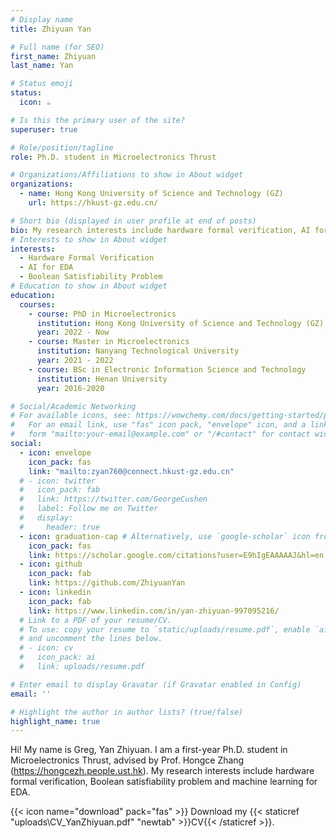 ```yaml
---
# Display name
title: Zhiyuan Yan

# Full name (for SEO)
first_name: Zhiyuan
last_name: Yan

# Status emoji
status:
  icon: ☕️

# Is this the primary user of the site?
superuser: true

# Role/position/tagline
role: Ph.D. student in Microelectronics Thrust

# Organizations/Affiliations to show in About widget
organizations:
  - name: Hong Kong University of Science and Technology (GZ)
    url: https://hkust-gz.edu.cn/

# Short bio (displayed in user profile at end of posts)
bio: My research interests include hardware formal verification, AI for EDA and Boolean Satisfiability Problem.
# Interests to show in About widget
interests:
  - Hardware Formal Verification
  - AI for EDA
  - Boolean Satisfiability Problem
# Education to show in About widget
education:
  courses:
    - course: PhD in Microelectronics
      institution: Hong Kong University of Science and Technology (GZ)
      year: 2022 - Now
    - course: Master in Microelectronics
      institution: Nanyang Technological University 
      year: 2021 - 2022
    - course: BSc in Electronic Information Science and Technology
      institution: Henan University
      year: 2016-2020

# Social/Academic Networking
# For available icons, see: https://wowchemy.com/docs/getting-started/page-builder/#icons
#   For an email link, use "fas" icon pack, "envelope" icon, and a link in the
#   form "mailto:your-email@example.com" or "/#contact" for contact widget.
social:
  - icon: envelope
    icon_pack: fas
    link: "mailto:zyan760@connect.hkust-gz.edu.cn"
  # - icon: twitter
  #   icon_pack: fab
  #   link: https://twitter.com/GeorgeCushen
  #   label: Follow me on Twitter
  #   display:
  #     header: true
  - icon: graduation-cap # Alternatively, use `google-scholar` icon from `ai` icon pack
    icon_pack: fas
    link: https://scholar.google.com/citations?user=E9hIgEAAAAAJ&hl=en
  - icon: github
    icon_pack: fab
    link: https://github.com/ZhiyuanYan
  - icon: linkedin
    icon_pack: fab
    link: https://www.linkedin.com/in/yan-zhiyuan-997095216/
  # Link to a PDF of your resume/CV.
  # To use: copy your resume to `static/uploads/resume.pdf`, enable `ai` icons in `params.yaml`,
  # and uncomment the lines below.
  # - icon: cv
  #   icon_pack: ai
  #   link: uploads/resume.pdf

# Enter email to display Gravatar (if Gravatar enabled in Config)
email: ''

# Highlight the author in author lists? (true/false)
highlight_name: true
---
```


Hi! My name is Greg, Yan Zhiyuan. I am a first-year Ph.D. student in Microelectronics Thrust, advised by  Prof. Hongce Zhang (https://hongcezh.people.ust.hk). My research interests include hardware formal verification, Boolean satisfiability problem and machine learning for EDA.


{{< icon name="download" pack="fas" >}} Download my {{< staticref "uploads\CV_YanZhiyuan.pdf" "newtab" >}}CV{{< /staticref >}}.

